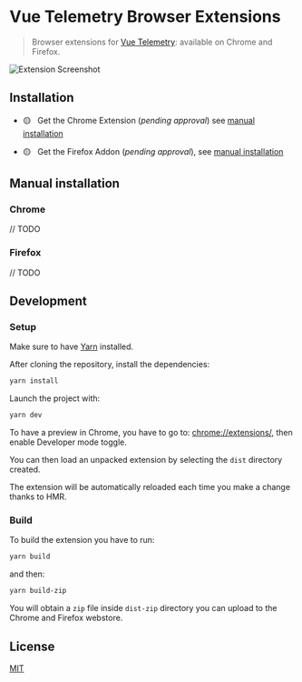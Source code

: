 # Vue Telemetry Browser Extensions

> Browser extensions for [Vue Telemetry](https://vuetelemetry.com): available on Chrome and Firefox.

![Extension Screenshot](https://user-images.githubusercontent.com/904724/88175523-419f3d80-cc26-11ea-9c44-3c6782c5fbd5.png)


## Installation

- 🟡 &nbsp; Get the Chrome Extension (*pending approval*) see [manual installation](#chrome)

- 🟡 &nbsp; Get the Firefox Addon (*pending approval*), see [manual installation](#firefox)


## Manual installation

### Chrome

// TODO

### Firefox

// TODO

## Development

### Setup

Make sure to have [Yarn](https://classic.yarnpkg.com/en/) installed.

After cloning the repository, install the dependencies:

```bash
yarn install
```

Launch the project with:

```bash
yarn dev
```

To have a preview in Chrome, you have to go to: [chrome://extensions/](chrome://extensions/), then enable Developer mode toggle.

You can then load an unpacked extension by selecting the `dist` directory created.

The extension will be automatically reloaded each time you make a change thanks to HMR.

### Build

To build the extension you have to run:

```bash
yarn build
```

and then:

```bash
yarn build-zip
```

You will obtain a `zip` file inside `dist-zip` directory you can upload to the Chrome and Firefox webstore.

## License

[MIT](./LICENSE)
